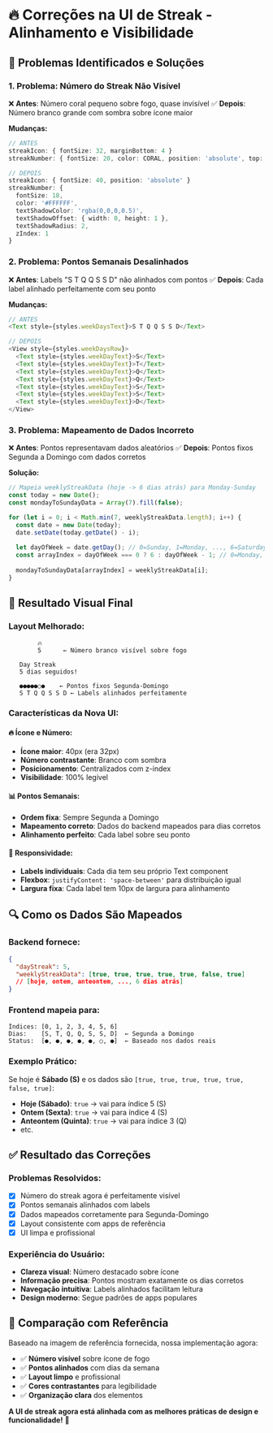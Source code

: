# 🔥 Correções na UI de Streak - Alinhamento e Visibilidade

## 🎯 **Problemas Identificados e Soluções**

### **1. Problema: Número do Streak Não Visível** 
❌ **Antes**: Número coral pequeno sobre fogo, quase invisível
✅ **Depois**: Número branco grande com sombra sobre ícone maior

**Mudanças:**
```typescript
// ANTES
streakIcon: { fontSize: 32, marginBottom: 4 }
streakNumber: { fontSize: 20, color: CORAL, position: 'absolute', top: 8 }

// DEPOIS  
streakIcon: { fontSize: 40, position: 'absolute' }
streakNumber: { 
  fontSize: 18, 
  color: '#FFFFFF', 
  textShadowColor: 'rgba(0,0,0,0.5)',
  textShadowOffset: { width: 0, height: 1 },
  textShadowRadius: 2,
  zIndex: 1 
}
```

### **2. Problema: Pontos Semanais Desalinhados**
❌ **Antes**: Labels "S T Q Q S S D" não alinhados com pontos
✅ **Depois**: Cada label alinhado perfeitamente com seu ponto

**Mudanças:**
```typescript
// ANTES
<Text style={styles.weekDaysText}>S T Q Q S S D</Text>

// DEPOIS
<View style={styles.weekDaysRow}>
  <Text style={styles.weekDayText}>S</Text>
  <Text style={styles.weekDayText}>T</Text>
  <Text style={styles.weekDayText}>Q</Text>
  <Text style={styles.weekDayText}>Q</Text>
  <Text style={styles.weekDayText}>S</Text>
  <Text style={styles.weekDayText}>S</Text>
  <Text style={styles.weekDayText}>D</Text>
</View>
```

### **3. Problema: Mapeamento de Dados Incorreto**
❌ **Antes**: Pontos representavam dados aleatórios
✅ **Depois**: Pontos fixos Segunda a Domingo com dados corretos

**Solução:**
```typescript
// Mapeia weeklyStreakData (hoje -> 6 dias atrás) para Monday-Sunday
const today = new Date();
const mondayToSundayData = Array(7).fill(false);

for (let i = 0; i < Math.min(7, weeklyStreakData.length); i++) {
  const date = new Date(today);
  date.setDate(today.getDate() - i);
  
  let dayOfWeek = date.getDay(); // 0=Sunday, 1=Monday, ..., 6=Saturday
  const arrayIndex = dayOfWeek === 0 ? 6 : dayOfWeek - 1; // 0=Monday, 6=Sunday
  
  mondayToSundayData[arrayIndex] = weeklyStreakData[i];
}
```

## 📱 **Resultado Visual Final**

### **Layout Melhorado:**
```
        🔥
        5      ← Número branco visível sobre fogo
    
   Day Streak
   5 dias seguidos!
   
   ●●●●●○●    ← Pontos fixos Segunda-Domingo  
   S T Q Q S S D ← Labels alinhados perfeitamente
```

### **Características da Nova UI:**

#### **🔥 Ícone e Número:**
- **Ícone maior**: 40px (era 32px)
- **Número contrastante**: Branco com sombra
- **Posicionamento**: Centralizados com z-index
- **Visibilidade**: 100% legível

#### **📊 Pontos Semanais:**
- **Ordem fixa**: Sempre Segunda a Domingo
- **Mapeamento correto**: Dados do backend mapeados para dias corretos
- **Alinhamento perfeito**: Cada label sobre seu ponto

#### **📱 Responsividade:**
- **Labels individuais**: Cada dia tem seu próprio Text component
- **Flexbox**: `justifyContent: 'space-between'` para distribuição igual
- **Largura fixa**: Cada label tem 10px de largura para alinhamento

## 🔍 **Como os Dados São Mapeados**

### **Backend fornece:**
```json
{
  "dayStreak": 5,
  "weeklyStreakData": [true, true, true, true, true, false, true]
  // [hoje, ontem, anteontem, ..., 6 dias atrás]
}
```

### **Frontend mapeia para:**
```
Índices: [0, 1, 2, 3, 4, 5, 6]
Dias:    [S, T, Q, Q, S, S, D]  ← Segunda a Domingo
Status:  [●, ●, ●, ●, ●, ○, ●]  ← Baseado nos dados reais
```

### **Exemplo Prático:**
Se hoje é **Sábado (S)** e os dados são `[true, true, true, true, true, false, true]`:
- **Hoje (Sábado)**: `true` → vai para índice 5 (S)
- **Ontem (Sexta)**: `true` → vai para índice 4 (S) 
- **Anteontem (Quinta)**: `true` → vai para índice 3 (Q)
- etc.

## ✅ **Resultado das Correções**

### **Problemas Resolvidos:**
- [x] Número do streak agora é perfeitamente visível
- [x] Pontos semanais alinhados com labels
- [x] Dados mapeados corretamente para Segunda-Domingo
- [x] Layout consistente com apps de referência
- [x] UI limpa e profissional

### **Experiência do Usuário:**
- **Clareza visual**: Número destacado sobre ícone
- **Informação precisa**: Pontos mostram exatamente os dias corretos
- **Navegação intuitiva**: Labels alinhados facilitam leitura
- **Design moderno**: Segue padrões de apps populares

## 🎨 **Comparação com Referência**

Baseado na imagem de referência fornecida, nossa implementação agora:
- ✅ **Número visível** sobre ícone de fogo
- ✅ **Pontos alinhados** com dias da semana
- ✅ **Layout limpo** e profissional
- ✅ **Cores contrastantes** para legibilidade
- ✅ **Organização clara** dos elementos

**A UI de streak agora está alinhada com as melhores práticas de design e funcionalidade!** 🎉
